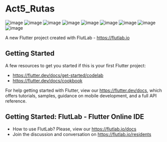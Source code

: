 # Act5_Rutas
![image](https://github.com/user-attachments/assets/4cd232fa-d5cb-4b3a-afc1-07f63fb1bbbe)
![image](https://github.com/user-attachments/assets/671d62e0-7549-42d6-80b1-4781f53ba840)
![image](https://github.com/user-attachments/assets/2ab7f42d-ae1a-4393-9bb4-8ba84d510273)
![image](https://github.com/user-attachments/assets/0a5e6abd-979c-4a7b-8e63-a426102d0c6a)
![image](https://github.com/user-attachments/assets/0aa67cb2-982c-4d1b-97f0-3de093ad4d72)
![image](https://github.com/user-attachments/assets/855506d6-b25a-4c15-9924-68fce2adb6bd)
![image](https://github.com/user-attachments/assets/41ede364-45b0-4a07-ad04-1a7aaee3d477)
![image](https://github.com/user-attachments/assets/f8737a92-78bd-48cc-8bbd-85f2ec311b32)
![image](https://github.com/user-attachments/assets/b8b4b52e-beeb-40ca-a38f-853fd0a064a8)









A new Flutter project created with FlutLab - https://flutlab.io

## Getting Started

A few resources to get you started if this is your first Flutter project:

- https://flutter.dev/docs/get-started/codelab
- https://flutter.dev/docs/cookbook

For help getting started with Flutter, view our
https://flutter.dev/docs, which offers tutorials,
samples, guidance on mobile development, and a full API reference.

## Getting Started: FlutLab - Flutter Online IDE

- How to use FlutLab? Please, view our https://flutlab.io/docs
- Join the discussion and conversation on https://flutlab.io/residents
